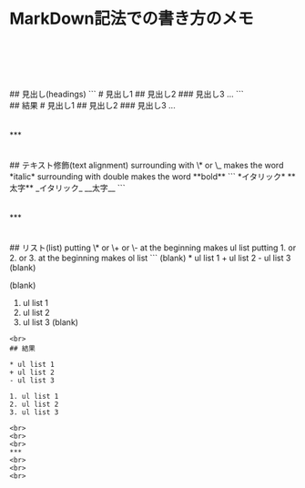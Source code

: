 # MarkDown記法での書き方のメモ    
<br>
<br>
<br>
<br>  
<br/>
## 見出し(headings)
```
# 見出し1
## 見出し2
### 見出し3
...
```
<br/>
## 結果
# 見出し1
## 見出し2
### 見出し3
...
<br>
<br>  
<br/>    
***
<br>
<br>  
<br>
## テキスト修飾(text alignment)
surrounding with \* or \_ makes the word *italic*  
surrounding with double makes the word **bold**
```
*イタリック*
**太字**
_イタリック_
__太字__
```
<br>
<br>  
<br>  
***
<br>
<br>  
<br>  
## リスト(list)
putting \* or \+ or \- at the beginning makes ul list
putting 1. or 2. or 3. at the beginning makes ol list
```
(blank)
* ul list 1
+ ul list 2
- ul list 3
(blank)

(blank)
1. ul list 1
2. ul list 2
3. ul list 3
(blank)
```
<br>
## 結果

* ul list 1
+ ul list 2
- ul list 3

1. ul list 1
2. ul list 2
3. ul list 3
  
<br>
<br>  
<br>  
***
<br>
<br>  
<br>






